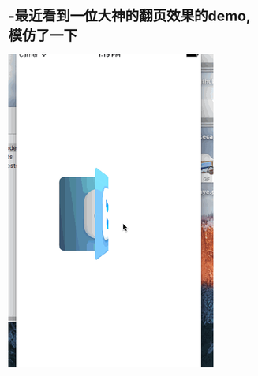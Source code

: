 # -最近看到一位大神的翻页效果的demo,模仿了一下
![image](https://github.com/HongXiuTanXiang/-/blob/master/fanye.gif?raw=true)
